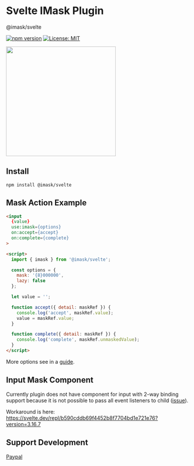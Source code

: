 # Svelte IMask Plugin
@imask/svelte

[![npm version](https://badge.fury.io/js/%40imask%2Fsvelte.svg)](https://badge.fury.io/js/%40imask%2Fsvelte)
[![License: MIT](https://img.shields.io/badge/License-MIT-yellow.svg)](https://opensource.org/licenses/MIT)

<a href="https://opencollective.com/imask/donate" target="_blank">
  <img src="https://opencollective.com/imask/donate/button.png?color=blue" width=300 />
</a>

## Install
`npm install @imask/svelte`

## Mask Action Example
```html
<input
  {value}
  use:imask={options}
  on:accept={accept}
  on:complete={complete}
>

<script>
  import { imask } from '@imask/svelte';

  const options = {
    mask: '{8}000000',
    lazy: false
  };

  let value = '';

  function accept({ detail: maskRef }) {
    console.log('accept', maskRef.value);
    value = maskRef.value;
  }

  function complete({ detail: maskRef }) {
    console.log('complete', maskRef.unmaskedValue);
  }
</script>
```
More options see in a [guide](https://imask.js.org/guide.html).

## Input Mask Component
Currently plugin does not have component for input with 2-way binding support because it is not possible to pass all event listeners to child ([issue](https://github.com/sveltejs/svelte/issues/2837)).

Workaround is here:
https://svelte.dev/repl/b590cddb69f4452b8f7704bd1e721e76?version=3.16.7


## Support Development
[Paypal](https://www.paypal.me/alexeykryazhev/5)
